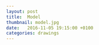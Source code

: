 ```yaml
---
layout: post
title:  Model
thumbnail: model.jpg
date:   2016-11-05 19:15:00 +0100
categories: drawings
---
```

